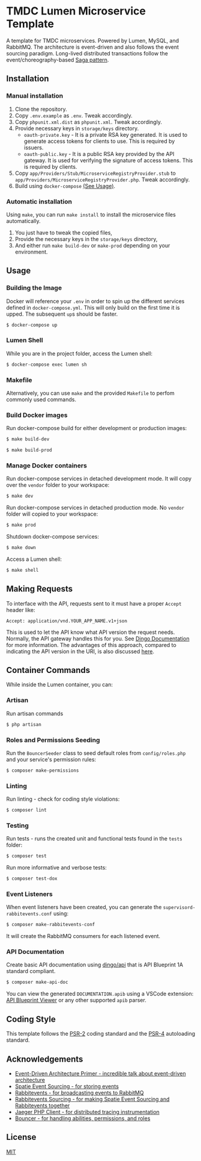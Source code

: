 # TMDC Lumen Microservice Template

A template for TMDC microservices. Powered by Lumen, MySQL, and RabbitMQ. The architecture is event-driven and also follows the event sourcing paradigm.
Long-lived distributed transactions follow the event/choreography-based [Saga pattern](https://blog.couchbase.com/saga-pattern-implement-business-transactions-using-microservices-part/).

## Installation

### Manual installation

1. Clone the repository.
2. Copy `.env.example` as `.env`. Tweak accordingly.
3. Copy `phpunit.xml.dist` as `phpunit.xml`. Tweak accordingly.
4. Provide necessary keys in `storage/keys` directory.
    - `oauth-private.key` - It is a private RSA key generated. It is used to generate access tokens for clients to use. This is required by issuers.
    - `oauth-public.key` - It is a public RSA key provided by the API gateway. It is used for verifying the signature of access tokens. This is required by clients.
5. Copy `app/Providers/Stub/MicroserviceRegistryProvider.stub` to `app/Providers/MicroserviceRegistryProvider.php`. Tweak accordingly.
6. Build using `docker-compose` [(See Usage)](#usage).

### Automatic installation

Using `make`, you can run `make install` to install the microservice files automatically.

1. You just have to tweak the copied files,
2. Provide the necessary keys in the `storage/keys` directory,
3. And either run `make build-dev` or `make-prod` depending on your environment.

## Usage

### Building the Image

Docker will reference your `.env` in order to spin up the different services defined in `docker-compose.yml`. This will only build on the first time it is upped. The subsequent `up`s should be faster.

```bash
$ docker-compose up
```

### Lumen Shell

While you are in the project folder, access the Lumen shell:

```bash
$ docker-compose exec lumen sh
```

### Makefile

Alternatively, you can use `make` and the provided `Makefile` to perfom commonly used commands.

### Build Docker images
Run docker-compose build for either development or production images:

```bash
$ make build-dev
```

```bash
$ make build-prod
```

### Manage Docker containers
Run docker-compose services in detached development mode. It will copy over the `vendor` folder to your workspace:

```bash
$ make dev
```

Run docker-compose services in detached production mode. No `vendor` folder will copied to your workspace:

```bash
$ make prod
```

Shutdown docker-compose services:

```bash
$ make down
```

Access a Lumen shell:

```bash
$ make shell
```

## Making Requests

To interface with the API, requests sent to it must have a proper `Accept` header like:

```
Accept: application/vnd.YOUR_APP_NAME.v1+json
```

This is used to let the API know what API version the request needs. Normally, the API gateway handles this for you. See [Dingo Documentation](https://github.com/dingo/api/wiki/Making-Requests-To-Your-API) for more information. The advantages of this approach, compared to indicating the API version in the URI, is also discussed [here](https://restfulapi.net/versioning/).

## Container Commands

While inside the Lumen container, you can:

### Artisan

Run artisan commands

```bash
$ php artisan
```

### Roles and Permissions Seeding

Run the `BouncerSeeder` class to seed default roles from `config/roles.php` and your service's permission rules:

```bash
$ composer make-permissions
```

### Linting

Run linting - check for coding style violations:

```bash
$ composer lint
```

### Testing

Run tests - runs the created unit and functional tests found in the `tests` folder:

```bash
$ composer test
```

Run more informative and verbose tests:

```bash
$ composer test-dox
```

### Event Listeners

When event listeners have been created, you can generate the `supervisord-rabbitevents.conf` using:

```bash
$ composer make-rabbitevents-conf
```

It will create the RabbitMQ consumers for each listened event.

### API Documentation

Create basic API documentation using [dingo/api](https://github.com/dingo/api/wiki/API-Blueprint-Documentation) that is API Blueprint 1A standard compliant.

```bash
$ composer make-api-doc
```

You can view the generated `DOCUMENTATION.apib` using a VSCode extension: [API Blueprint Viewer](https://marketplace.visualstudio.com/items?itemName=develiteio.api-blueprint-viewer) or any other supported `apib` parser.

## Coding Style

This template follows the [PSR-2](https://www.php-fig.org/psr/psr-2/) coding standard and the [PSR-4](https://www.php-fig.org/psr/psr-4/) autoloading standard.

## Acknowledgements

-   [Event-Driven Architecture Primer - incredible talk about event-driven architecture](https://www.youtube.com/watch?v=STKCRSUsyP0)
-   [Spatie Event Sourcing - for storing events](https://spatie.be/docs/laravel-event-sourcing/v5/introduction)
-   [Rabbitevents - for broadcasting events to RabbitMQ](https://nuwber.github.io/rabbitevents/)
-   [Rabbitevents Sourcing - for making Spatie Event Sourcing and Rabbitevents together](https://github.com/jg-rivera/laravel-rabbitevents-sourcing)
-   [Jaeger PHP Client - for distributed tracing instrumentation](https://github.com/jonahgeorge/jaeger-client-php)
-   [Bouncer - for handling abilities, permissions, and roles](https://github.com/JosephSilber/bouncer)

## License

[MIT](https://choosealicense.com/licenses/mit/)
